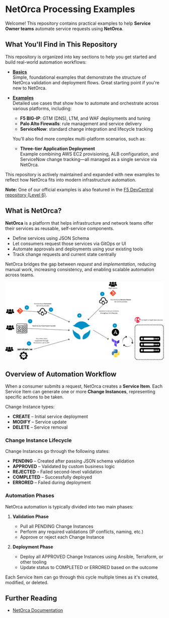 # NetOrca Processing Examples

Welcome! This repository contains practical examples to help **Service Owner teams** automate service requests using **NetOrca**.

## What You'll Find in This Repository

This repository is organized into key sections to help you get started and build real-world automation workflows:

- **[Basics](./basics/)**  
  Simple, foundational examples that demonstrate the structure of NetOrca validation and deployment flows. Great starting point if you're new to NetOrca.

- **[Examples](./examples/)**  
  Detailed use cases that show how to automate and orchestrate across various platforms, including:
  
  - **F5 BIG-IP**: GTM (DNS), LTM, and WAF deployments and tuning  
  - **Palo Alto Firewalls**: rule management and service delivery  
  - **ServiceNow**: standard change integration and lifecycle tracking

  You'll also find more complex multi-platform scenarios, such as:

  - **Three-tier Application Deployment**  
    Example combining AWS EC2 provisioning, ALB configuration, and ServiceNow change tracking—all managed as a single service via NetOrca.

This repository is actively maintained and expanded with new examples to reflect how NetOrca fits into modern infrastructure automation.

**Note:** One of our official examples is also featured in the [F5 DevCentral repository (Level 6)](https://github.com/f5devcentral/bigip-automation/blob/main/level-6/README.md).

## What is NetOrca?

**NetOrca** is a platform that helps infrastructure and network teams offer their services as reusable, self-service components.

- Define services using JSON Schema
- Let consumers request those services via GitOps or UI
- Automate approvals and deployments using your existing tools
- Track change requests and current state centrally

NetOrca bridges the gap between *request* and *implementation*, reducing manual work, increasing consistency, and enabling scalable automation across teams.

![NetOrca Workflow](images/netorca_overview.png)  

## Overview of Automation Workflow

When a consumer submits a request, NetOrca creates a **Service Item**. Each Service Item can generate one or more **Change Instances**, representing specific actions to be taken.

Change Instance types:

- **CREATE** – Initial service deployment
- **MODIFY** – Service update
- **DELETE** – Service removal

### Change Instance Lifecycle

Change Instances go through the following states:

- **PENDING** – Created after passing JSON schema validation
- **APPROVED** – Validated by custom business logic
- **REJECTED** – Failed second-level validation
- **COMPLETED** – Successfully deployed
- **ERRORED** – Failed during deployment

### Automation Phases

NetOrca automation is typically divided into two main phases:

1. **Validation Phase**  
   - Pull all PENDING Change Instances  
   - Perform any required validations (IP conflicts, naming, etc.)  
   - Approve or reject each Change Instance

2. **Deployment Phase**  
   - Deploy all APPROVED Change Instances using Ansible, Terraform, or other tooling  
   - Update status to COMPLETED or ERRORED based on the outcome

Each Service Item can go through this cycle multiple times as it's created, modified, or deleted.

## Further Reading

- [NetOrca Documentation](https://docs.netorca.io)
